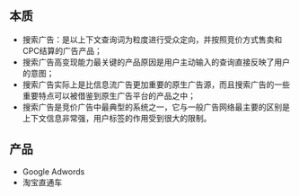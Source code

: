 ## 本质
- 搜索广告：是以上下文查询词为粒度进行受众定向，并按照竞价方式售卖和CPC结算的广告产品；
- 搜索广告高变现能力最关键的产品原因是用户主动输入的查询直接反映了用户的意图；
- 搜索广告实际上是比信息流广告更加重要的原生广告源，而且搜索广告的一些重要特点可以被借鉴到原生广告平台的产品之中；
- 搜索广告是竞价广告中最典型的系统之一，它与一般广告网络最主要的区别是上下文信息非常强，用户标签的作用受到很大的限制。


## 产品
- Google Adwords
- 淘宝直通车

